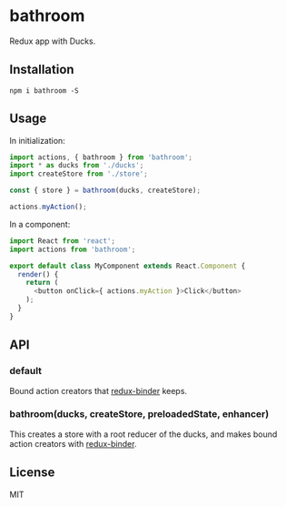 # bathroom

Redux app with Ducks.

## Installation

```
npm i bathroom -S
```

## Usage

In initialization:

``` javascript
import actions, { bathroom } from 'bathroom';
import * as ducks from './ducks';
import createStore from './store';

const { store } = bathroom(ducks, createStore);

actions.myAction();
```

In a component:

``` javascript
import React from 'react';
import actions from 'bathroom';

export default class MyComponent extends React.Component {
  render() {
    return (
      <button onClick={ actions.myAction }>Click</button>
    );
  }
}
```

## API

### default

Bound action creators that [redux-binder](https://github.com/nak2k/node-redux-binder) keeps.

### bathroom(ducks, createStore, preloadedState, enhancer)

This creates a store with a root reducer of the ducks, and
makes bound action creators with [redux-binder](https://github.com/nak2k/node-redux-binder).

## License

MIT
